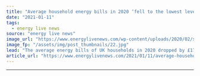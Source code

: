```yaml
---
title: "Average household energy bills in 2020 ‘fell to the lowest level since 2017’"
date: "2021-01-11"
tags: 
  - energy live news
source: "energy live news"
image_url: "https://www.energylivenews.com/wp-content/uploads/2020/02/shutterstock_1647578557.jpg"
image_fp: "/assets/img/post_thumbnails/22.jpg"
lead: "The average energy bills of UK households in 2020 dropped by £172 from 2019, according to new research "
article_url: "https://www.energylivenews.com/2021/01/11/average-household-energy-bills-in-2020-fell-to-the-lowest-level-since-2017/"
---
```


---
